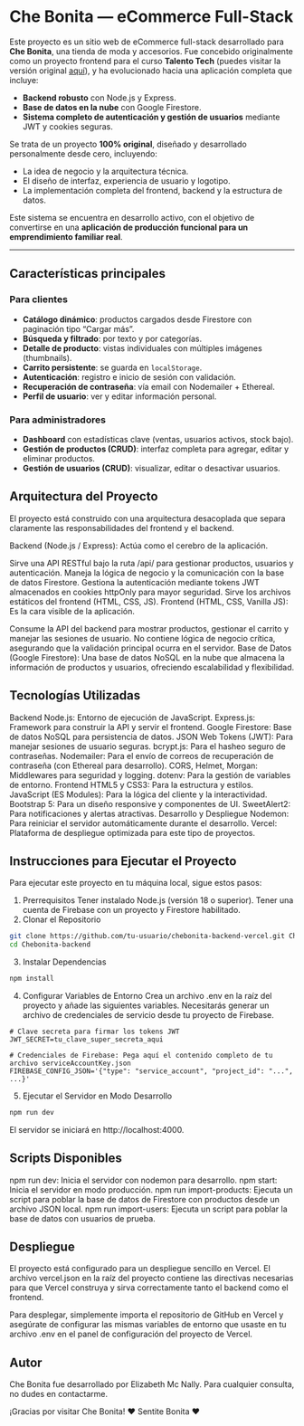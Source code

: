 # Che Bonita — eCommerce Full-Stack

Este proyecto es un sitio web de eCommerce full-stack desarrollado para **Che Bonita**, una tienda de moda y accesorios. Fue concebido originalmente como un proyecto frontend para el curso **Talento Tech** (puedes visitar la versión original [aquí](https://github.com/EliMCN/CheBonita)), y ha evolucionado hacia una aplicación completa que incluye:

- **Backend robusto** con Node.js y Express.
- **Base de datos en la nube** con Google Firestore.
- **Sistema completo de autenticación y gestión de usuarios** mediante JWT y cookies seguras.

Se trata de un proyecto **100% original**, diseñado y desarrollado personalmente desde cero, incluyendo:

- La idea de negocio y la arquitectura técnica.
- El diseño de interfaz, experiencia de usuario y logotipo.
- La implementación completa del frontend, backend y la estructura de datos.

Este sistema se encuentra en desarrollo activo, con el objetivo de convertirse en una **aplicación de producción funcional para un emprendimiento familiar real**.

---

##  Características principales

### Para clientes

- **Catálogo dinámico**: productos cargados desde Firestore con paginación tipo “Cargar más”.
- **Búsqueda y filtrado**: por texto y por categorías.
- **Detalle de producto**: vistas individuales con múltiples imágenes (thumbnails).
- **Carrito persistente**: se guarda en `localStorage`.
- **Autenticación**: registro e inicio de sesión con validación.
- **Recuperación de contraseña**: vía email con Nodemailer + Ethereal.
- **Perfil de usuario**: ver y editar información personal.

### Para administradores

- **Dashboard** con estadísticas clave (ventas, usuarios activos, stock bajo).
- **Gestión de productos (CRUD)**: interfaz completa para agregar, editar y eliminar productos.
- **Gestión de usuarios (CRUD)**: visualizar, editar o desactivar usuarios.


##  Arquitectura del Proyecto
El proyecto está construido con una arquitectura desacoplada que separa claramente las responsabilidades del frontend y el backend.

Backend (Node.js / Express): Actúa como el cerebro de la aplicación.

Sirve una API RESTful bajo la ruta /api/ para gestionar productos, usuarios y autenticación.
Maneja la lógica de negocio y la comunicación con la base de datos Firestore.
Gestiona la autenticación mediante tokens JWT almacenados en cookies httpOnly para mayor seguridad.
Sirve los archivos estáticos del frontend (HTML, CSS, JS).
Frontend (HTML, CSS, Vanilla JS): Es la cara visible de la aplicación.

Consume la API del backend para mostrar productos, gestionar el carrito y manejar las sesiones de usuario.
No contiene lógica de negocio crítica, asegurando que la validación principal ocurra en el servidor.
Base de Datos (Google Firestore): Una base de datos NoSQL en la nube que almacena la información de productos y usuarios, ofreciendo escalabilidad y flexibilidad.

##  Tecnologías Utilizadas
Backend
Node.js: Entorno de ejecución de JavaScript.
Express.js: Framework para construir la API y servir el frontend.
Google Firestore: Base de datos NoSQL para persistencia de datos.
JSON Web Tokens (JWT): Para manejar sesiones de usuario seguras.
bcrypt.js: Para el hasheo seguro de contraseñas.
Nodemailer: Para el envío de correos de recuperación de contraseña (con Ethereal para desarrollo).
CORS, Helmet, Morgan: Middlewares para seguridad y logging.
dotenv: Para la gestión de variables de entorno.
Frontend
HTML5 y CSS3: Para la estructura y estilos.
JavaScript (ES Modules): Para la lógica del cliente y la interactividad.
Bootstrap 5: Para un diseño responsive y componentes de UI.
SweetAlert2: Para notificaciones y alertas atractivas.
Desarrollo y Despliegue
Nodemon: Para reiniciar el servidor automáticamente durante el desarrollo.
Vercel: Plataforma de despliegue optimizada para este tipo de proyectos.

##  Instrucciones para Ejecutar el Proyecto
Para ejecutar este proyecto en tu máquina local, sigue estos pasos:

1. Prerrequisitos
Tener instalado Node.js (versión 18 o superior).
Tener una cuenta de Firebase con un proyecto y Firestore habilitado.
2. Clonar el Repositorio
```bash
git clone https://github.com/tu-usuario/chebonita-backend-vercel.git Chebonita-backend
cd Chebonita-backend

```
3. Instalar Dependencias
```bash
npm install
```
4. Configurar Variables de Entorno
Crea un archivo .env en la raíz del proyecto y añade las siguientes variables. Necesitarás generar un archivo de credenciales de servicio desde tu proyecto de Firebase.

```dotenv
# Clave secreta para firmar los tokens JWT
JWT_SECRET=tu_clave_super_secreta_aqui

# Credenciales de Firebase: Pega aquí el contenido completo de tu archivo serviceAccountKey.json
FIREBASE_CONFIG_JSON='{"type": "service_account", "project_id": "...", ...}'
```
5. Ejecutar el Servidor en Modo Desarrollo
```bash
npm run dev
```
El servidor se iniciará en http://localhost:4000.

##  Scripts Disponibles
npm run dev: Inicia el servidor con nodemon para desarrollo.
npm start: Inicia el servidor en modo producción.
npm run import-products: Ejecuta un script para poblar la base de datos de Firestore con productos desde un archivo JSON local.
npm run import-users: Ejecuta un script para poblar la base de datos con usuarios de prueba.

##  Despliegue
El proyecto está configurado para un despliegue sencillo en Vercel. El archivo vercel.json en la raíz del proyecto contiene las directivas necesarias para que Vercel construya y sirva correctamente tanto el backend como el frontend.

Para desplegar, simplemente importa el repositorio de GitHub en Vercel y asegúrate de configurar las mismas variables de entorno que usaste en tu archivo .env en el panel de configuración del proyecto de Vercel.

##  Autor
Che Bonita fue desarrollado por Elizabeth Mc Nally. Para cualquier consulta, no dudes en contactarme.

¡Gracias por visitar Che Bonita! ❤️ Sentite Bonita ❤️